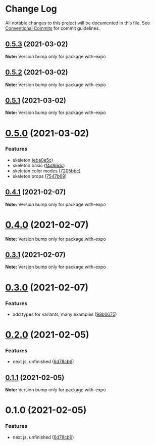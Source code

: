 # Change Log

All notable changes to this project will be documented in this file.
See [Conventional Commits](https://conventionalcommits.org) for commit guidelines.

## [0.5.3](https://github.com/nandorojo/moti/compare/v0.5.2...v0.5.3) (2021-03-02)

**Note:** Version bump only for package with-expo





## [0.5.2](https://github.com/nandorojo/moti/compare/v0.5.1...v0.5.2) (2021-03-02)

**Note:** Version bump only for package with-expo





## [0.5.1](https://github.com/nandorojo/moti/compare/v0.5.0...v0.5.1) (2021-03-02)

**Note:** Version bump only for package with-expo





# [0.5.0](https://github.com/nandorojo/moti/compare/v0.4.1...v0.5.0) (2021-03-02)


### Features

* skeleton ([eba0e5c](https://github.com/nandorojo/moti/commit/eba0e5cf13a4bbf4f0d4e99f2aa073d1e71d6488))
* skeleton basic ([f4d86dc](https://github.com/nandorojo/moti/commit/f4d86dc751fbe142cd8db0229db8a8aa8cf6127e))
* skeleton color modes ([7205bbc](https://github.com/nandorojo/moti/commit/7205bbc552c18a18cf1358b04caf247e8ddae0d6))
* skeleton props ([7547b69](https://github.com/nandorojo/moti/commit/7547b69683bd9375bc97645598b05fabb9741bed))





## [0.4.1](https://github.com/nandorojo/moti/compare/v0.4.0...v0.4.1) (2021-02-07)

**Note:** Version bump only for package with-expo





# [0.4.0](https://github.com/nandorojo/moti/compare/v0.3.1...v0.4.0) (2021-02-07)

**Note:** Version bump only for package with-expo





## [0.3.1](https://github.com/nandorojo/moti/compare/v0.3.0...v0.3.1) (2021-02-07)

**Note:** Version bump only for package with-expo





# [0.3.0](https://github.com/nandorojo/moti/compare/v0.2.2...v0.3.0) (2021-02-07)


### Features

* add types for variants, many examples ([99b0675](https://github.com/nandorojo/moti/commit/99b0675f0895b35a018176cccf1506372142ac47))





# [0.2.0](https://github.com/nandorojo/moti/compare/v0.0.6...v0.2.0) (2021-02-05)


### Features

* next js, unfinished ([6d78cb6](https://github.com/nandorojo/moti/commit/6d78cb6ef8a56736e43f7dcf536f501853d17b09))





## [0.1.1](https://github.com/nandorojo/moti/compare/with-expo@0.1.0...with-expo@0.1.1) (2021-02-05)

**Note:** Version bump only for package with-expo





# 0.1.0 (2021-02-05)


### Features

* next js, unfinished ([6d78cb6](https://github.com/nandorojo/moti/commit/6d78cb6ef8a56736e43f7dcf536f501853d17b09))
